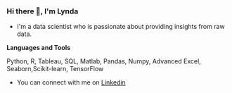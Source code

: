 ### Hi there 👋, I'm Lynda

- I'm a data scientist who is passionate about providing insights from raw data.

**Languages and Tools** 

Python, R, Tableau, SQL, Matlab, Pandas, Numpy, Advanced Excel, Seaborn,Scikit-learn, TensorFlow

- You can connect with me on <a href="https://www.linkedin.com/in/lynda-wainaina/">Linkedin</a>

